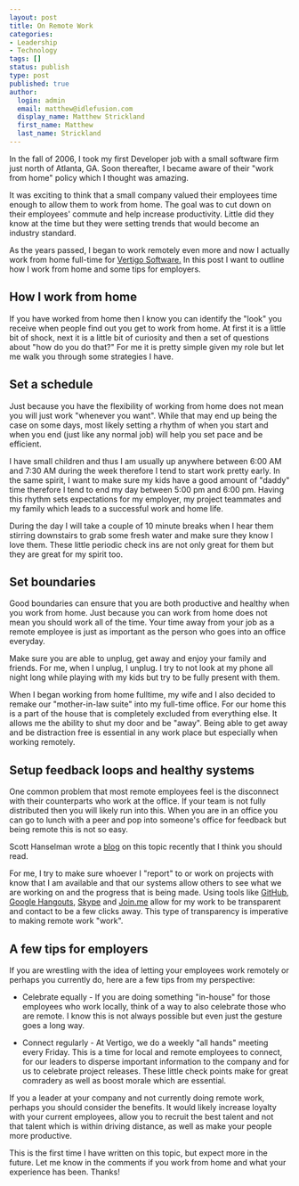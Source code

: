 ```yaml
---
layout: post
title: On Remote Work
categories:
- Leadership
- Technology
tags: []
status: publish
type: post
published: true
author:
  login: admin
  email: matthew@idlefusion.com
  display_name: Matthew Strickland
  first_name: Matthew
  last_name: Strickland
---
```

In the fall of 2006, I took my first Developer job with a small software firm just north of Atlanta, GA. Soon thereafter, I became aware of their "work from home" policy which I thought was amazing.

It was exciting to think that a small company valued their employees time enough to allow them to work from home. The goal was to cut down on their employees' commute and help increase productivity. Little did they know at the time but they were setting trends that would become an industry standard.

As the years passed, I began to work remotely even more and now I actually work from home full-time for [Vertigo Software.](http://vertigo.com) In this post I want to outline how I work from home and some tips for employers.

<!-- more -->

## How I work from home

If you have worked from home then I know you can identify the "look" you receive when people find out you get to work from home. At first it is a little bit of shock, next it is a little bit of curiosity and then a set of questions about "how do you do that?" For me it is pretty simple given my role but let me walk you through some strategies I have.

## Set a schedule

Just because you have the flexibility of working from home does not mean you will just work "whenever you want". While that may end up being the case on some days, most likely setting a rhythm of when you start and when you end (just like any normal job) will help you set pace and be efficient.

I have small children and thus I am usually up anywhere between 6:00 AM and 7:30 AM during the week therefore I tend to start work pretty early. In the same spirit, I want to make sure my kids have a good amount of "daddy" time therefore I tend to end my day between 5:00 pm and 6:00 pm. Having this rhythm sets expectations for my employer, my project teammates and my family which leads to a successful work and home life.

During the day I will take a couple of 10 minute breaks when I hear them stirring downstairs to grab some fresh water and make sure they know I love them. These little periodic check ins are not only great for them but they are great for my spirit too.

## Set boundaries

Good boundaries can ensure that you are both productive and healthy when you work from home. Just because you can work from home does not mean you should work all of the time. Your time away from your job as a remote employee is just as important as the person who goes into an office everyday.

Make sure you are able to unplug, get away and enjoy your family and friends. For me, when I unplug, I unplug. I try to not look at my phone all night long while playing with my kids but try to be fully present with them.

When I began working from home fulltime, my wife and I also decided to remake our "mother-in-law suite" into my full-time office. For our home this is a part of the house that is completely excluded from everything else. It allows me the ability to shut my door and be "away". Being able to get away and be distraction free is essential in any work place but especially when working remotely.

## Setup feedback loops and healthy systems

One common problem that most remote employees feel is the disconnect with their counterparts who work at the office. If your team is not fully distributed then you will likely run into this. When you are in an office you can go to lunch with a peer and pop into someone's office for feedback but being remote this is not so easy.

Scott Hanselman wrote a [blog](http://www.hanselman.com/blog/BeingARemoteWorkerSucksLongLiveTheRemoteWorker.aspx) on this topic recently that I think you should read.

For me, I try to make sure whoever I "report" to or work on projects with know that I am available and that our systems allow others to see what we are working on and the progress that is being made. Using tools like [GitHub](http://github.com), [Google Hangouts](http://hangouts.google.com), [Skype](http://skype.com) and [Join.me](http://join.me) allow for my work to be transparent and contact to be a few clicks away. This type of transparency is imperative to making remote work "work".

## A few tips for employers

If you are wrestling with the idea of letting your employees work remotely or perhaps you currently do, here are a few tips from my perspective:

* Celebrate equally - If you are doing something "in-house" for those employees who work locally, think of a way to also celebrate those who are remote. I know this is not always possible but even just the gesture goes a long way.

* Connect regularly - At Vertigo, we do a weekly "all hands" meeting every Friday. This is a time for local and remote employees to connect, for our leaders to disperse important information to the company and for us to celebrate project releases. These little check points make for great comradery as well as boost morale which are essential.

If you a leader at your company and not currently doing remote work, perhaps you should consider the benefits. It would likely increase loyalty with your current employees, allow you to recruit the best talent and not that talent which is within driving distance, as well as make your people more productive.

This is the first time I have written on this topic, but expect more in the future. Let me know in the comments if you work from home and what your experience has been. Thanks!
